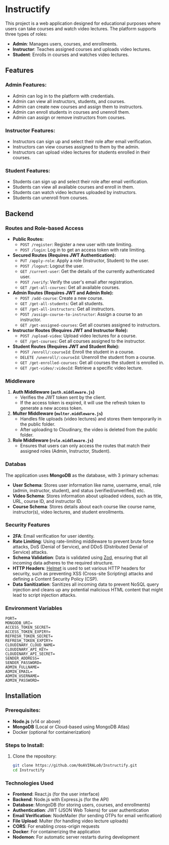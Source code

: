 # Instructify

This project is a web application designed for educational purposes where users can take courses and watch video lectures. The platform supports three types of roles:

- **Admin**: Manages users, courses, and enrollments.
- **Instructor**: Teaches assigned courses and uploads video lectures.
- **Student**: Enrolls in courses and watches video lectures.

## Features

### Admin Features:
- Admin can log in to the platform with credentials.
- Admin can view all instructors, students, and courses.
- Admin can create new courses and assign them to instructors.
- Admin can enroll students in courses and unenroll them.
- Admin can assign or remove instructors from courses.

### Instructor Features:
- Instructors can sign up and select their role after email verification.
- Instructors can view courses assigned to them by the admin.
- Instructors can upload video lectures for students enrolled in their courses.

### Student Features:
- Students can sign up and select their role after email verification.
- Students can view all available courses and enroll in them.
- Students can watch video lectures uploaded by instructors.
- Students can unenroll from courses.

## Backend

### Routes and Role-based Access
- **Public Routes:**
    - `POST /register`: Register a new user with rate limiting.
    - `POST /login`: Log in to get an access token with rate limiting.
- **Secured Routes (Requires JWT Authentication):**
    - `PUT /apply-role`: Apply a role (Instructor, Student) to the user.
    - `POST /logout`: Logout the user.
    - `GET /current-user`: Get the details of the currently authenticated user.
    - `POST /verify`: Verify the user's email after registration.
    - `GET /get-all-courses`: Get all available courses.
- **Admin Routes (Requires JWT and Admin Role):**
    - `POST /add-course`: Create a new course.
    - `GET /get-all-students`: Get all students.
    - `GET /get-all-instructors`: Get all instructors.
    - `POST /assign-course-to-instructor`: Assign a course to an instructor.
    - `GET /get-assigned-courses`: Get all courses assigned to instructors.
- **Instructor Routes (Requires JWT and Instructor Role):**
    - `POST /upload-video`: Upload video lectures for a course.
    - `GET /get-courses`: Get all courses assigned to the instructor.
- **Student Routes (Requires JWT and Student Role):**
    - `POST /enroll/:courseId`: Enroll the student in a course.
    - `DELETE /unenroll/:courseId`: Unenroll the student from a course.
    - `GET /get-enrolled-courses`: Get all courses the student is enrolled in.
    - `GET /get-video/:videoId`: Retrieve a specific video lecture.

### Middleware
1. **Auth Middleware (`auth.middleware.js`)**
    - Verifies the JWT token sent by the client.
    - If the access token is expired, it will use the refresh token to generate a new access token.
2. **Multer Middleware (`multer.middleware.js`)**
    - Handles file uploads (video lectures) and stores them temporarily in the public folder.
    - After uploading to Cloudinary, the video is deleted from the public folder.
3. **Role Middleware (`role.middleware.js`)**
    - Ensures that users can only access the routes that match their assigned roles (Admin, Instructor, Student).

### Databas
The application uses **MongoDB** as the database, with 3 primary schemas:
- **User Schema**: Stores user information like name, username, email, role (admin, instructor, student), and status (verified/unverified) etc.
- **Video Schema**: Stores information about uploaded videos, such as title, URL, course ID, and instructor ID.
- **Course Schema**: Stores details about each course like course name, instructor(s), video lectures, and student enrollments.

### Security Features
- **2FA**: Email verification for user identity.
- **Rate Limiting**: Using rate-limiting middleware to prevent brute force attacks, DoS (Denial of Service), and DDoS (Distributed Denial of Service) attacks.
- **Schema Validation**: Data is validated using [Zod](https://github.com/colinhacks/zod), ensuring that all incoming data adheres to the required structure.
- **HTTP Headers**: [Helmet](https://github.com/helmetjs/helmet) is used to set various HTTP headers for security, such as preventing XSS (Cross-site Scripting) attacks and defining a Content Security Policy (CSP).
- **Data Sanitization**: Sanitizes all incoming data to prevent NoSQL query injection and cleans up any potential malicious HTML content that might lead to script injection attacks.

### Environment Variables

```
PORT=
MONGODB_URI=
ACCESS_TOKEN_SECRET=
ACCESS_TOKEN_EXPIRY=
REFRESH_TOKEN_SECRET=
REFRESH_TOKEN_EXPIRY=
CLOUDINARY_CLOUD_NAME=
CLOUDINARY_API_KEY=
CLOUDINARY_API_SECRET=
SENDER_ADDRESS=
SENDER_PASSWORD=
ADMIN_FULLNAME=
ADMIN_EMAIL=
ADMIN_USERNAME=
ADMIN_PASSWORD=
```

## Installation

### Prerequisites:
- **Node.js** (v14 or above)
- **MongoDB** (Local or Cloud-based using MongoDB Atlas)
- Docker (optional for containerization)

### Steps to Install:
1. Clone the repository:
    
    ```bash
    git clone https://github.com/0oAVIRALo0/Instructify.git
    cd Instructify
    ```
    
### Technologies Used
- **Frontend**: React.js (for the user interface)
- **Backend**: Node.js with Express.js (for the API)
- **Database**: MongoDB (for storing users, courses, and enrollments)
- **Authentication**: JWT (JSON Web Tokens) for user authentication
- **Email Verification**: NodeMailer (for sending OTPs for email verification)
- **File Upload**: Multer (for handling video lecture uploads)
- **CORS**: For enabling cross-origin requests
- **Docker**: For containerizing the application
- **Nodemon**: For automatic server restarts during development